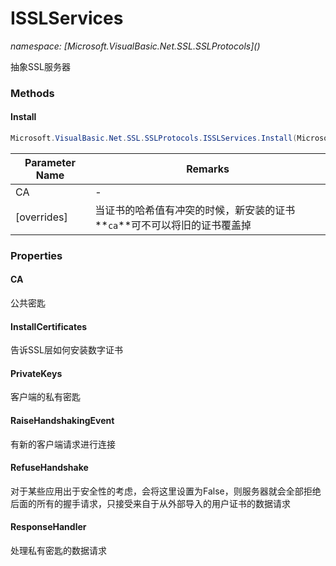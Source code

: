 ﻿# ISSLServices
_namespace: [Microsoft.VisualBasic.Net.SSL.SSLProtocols](<a href="#" onClick="load('/docs/Microsoft.VisualBasic.Net.SSL.SSLProtocols/index.md')"></a>)_

抽象SSL服务器



### Methods

#### Install
```csharp
Microsoft.VisualBasic.Net.SSL.SSLProtocols.ISSLServices.Install(Microsoft.VisualBasic.Net.SSL.Certificate,System.Boolean,System.String)
```


|Parameter Name|Remarks|
|--------------|-------|
|CA|-|
|[overrides]|当证书的哈希值有冲突的时候，新安装的证书**`ca`**可不可以将旧的证书覆盖掉|



### Properties

#### CA
公共密匙
#### InstallCertificates
告诉SSL层如何安装数字证书
#### PrivateKeys
客户端的私有密匙
#### RaiseHandshakingEvent
有新的客户端请求进行连接
#### RefuseHandshake
对于某些应用出于安全性的考虑，会将这里设置为False，则服务器就会全部拒绝后面的所有的握手请求，只接受来自于从外部导入的用户证书的数据请求
#### ResponseHandler
处理私有密匙的数据请求
